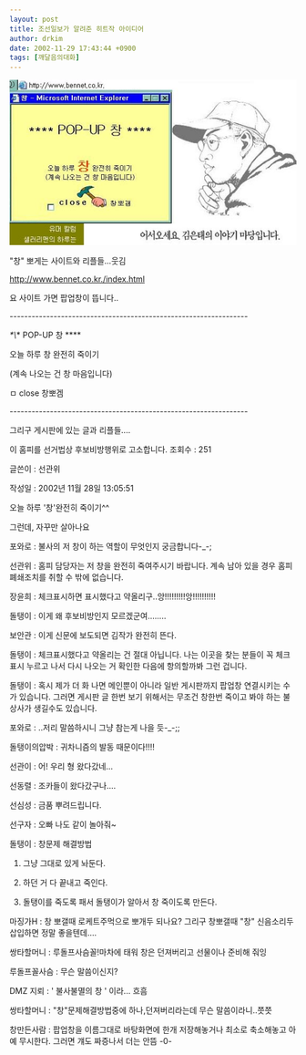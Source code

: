 ```yaml
---
layout: post
title: 조선일보가 알려준 히트작 아이디어
author: drkim
date: 2002-11-29 17:43:44 +0900
tags: [깨달음의대화]
---
```

![](.//files/attach/images/198/785/1038559424.jpg)  
  
"창" 뽀게는 사이트와 리플들...웃김
  

  
http://www.bennet.co.kr./index.html
  
요 사이트 가면 팝업창이 뜹니다..
  

  
\---\---\---\---\---\---\---\---\---\---\---\---\---\---\---\---\---\---\---\---\-----
  
*\*\\*\* POP-UP 창 \*\***
  

  
오늘 하루 창 완전히 죽이기
  
(계속 나오는 건 창 마음입니다)
  

  
ㅁ close 창뽀겜
  
\---\---\---\---\---\---\---\---\---\---\---\---\---\---\---\---\---\---\---\---\-----
  
그리구 게시판에 있는 글과 리플들....
  

  

  

  
이 홈피를 선거법상 후보비방행위로 고소합니다. 조회수 : 251
  

  

  

  
글쓴이 : 선관위
  
작성일 : 2002년 11월 28일 13:05:51
  

  
오늘 하루 '창'완전히 죽이기^^
  

  

  

  
그런데, 자꾸만 살아나요
  

  

  

  

  
포와로 : 불사의 저 창이 하는 역할이 무엇인지 궁금합니다-_-;
  

  
선관위 : 홈피 담당자는 저 창을 완전히 죽여주시기 바랍니다. 계속 남아 있을 경우 홈피 폐쇄조치를 취할 수 밖에 없습니다.
  

  
장윤희 : 체크표시하면 표시했다고 약올리구..앙!!!!!!!!!앙!!!!!!!!!!
  

  
돌탱이 : 이게 왜 후보비방인지 모르겠군여........
  

  
보안관 : 이게 신문에 보도되면 김작가 완전히 뜬다.
  

  
돌탱이 : 체크표시했다고 약올리는 건 절대 아닙니다. 나는 이곳을 찾는 분들이 꼭 체크표시 누르고 나서 다시 나오는 거 확인한 다음에 항의할까봐 그런 겁니다.
  

  
돌탱이 : 혹시 제가 더 화 나면 메인뿐이 아니라 일반 게시판까지 팝업창 연결시키는 수가 있습니다. 그러면 게시판 글 한번 보기 위해서는 무조건 창한번 죽이고 봐야 하는 불상사가 생길수도 있습니다.
  

  
포와로 : ..저리 말씀하시니 그냥 참는게 나을 듯-_-;;
  

  
돌탱이의압박 : 귀차니즘의 발동 때문이다!!!!
  

  
선관이 : 어! 우리 형 왔다갔네...
  

  
선동렬 : 조카들이 왔다갔구나....
  

  
선심성 : 금품 뿌려드립니다.
  

  
선구자 : 오빠 나도 같이 놀아줘~
  

  
돌탱이 : 창문제 해결방법
  
1. 그냥 그대로 있게 놔둔다.
  
2. 하던 거 다 끝내고 죽인다.
  
3. 돌탱이를 죽도록 패서 돌탱이가 알아서 창 죽이도록 만든다.
  

  
마징가H : 창 뽀갤때 로케트주먹으로 뽀개두 되나요? 그리구 창뽀갤때 "창" 신음소리두 삽입하면 정말 좋을텐데....
  

  
쌍타할머니 : 루돌프사슴꼴!마차에 태워 창은 던져버리고 선물이나 준비해 줘잉
  

  
루돌프꼴사슴 : 무슨 말씀이신지?
  

  
DMZ 지뢰 : ' 불사불멸의 창 ' 이라... 흐흠
  

  
쌍타할머니 : "창"문제해결방법중에 하나,던져버리라는데 무슨 말씀이라니..쯧쯧
  

  
창만든사람 : 팝업창을 이름그대로 바탕화면에 한개 저장해놓거나 최소로 축소해놓고 아예 무시한다. 그러면 걔도 짜증나서 더는 안뜸 -0-